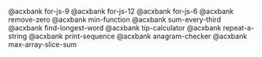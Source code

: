 @acxbank for-js-9
@acxbank for-js-12
@acxbank for-js-6
@acxbank remove-zero
@acxbank min-function
@acxbank sum-every-third
@acxbank find-longest-word
@acxbank tip-calculator
@acxbank repeat-a-string
@acxbank print-sequence
@acxbank anagram-checker
@acxbank max-array-slice-sum